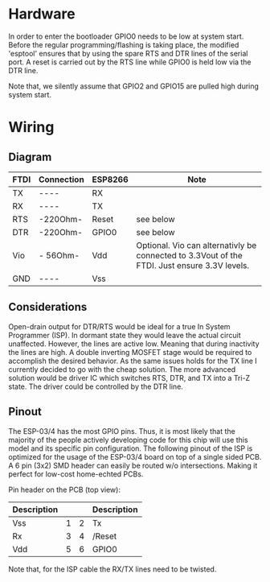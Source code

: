 # Hardware

In order to enter the bootloader GPIO0 needs to be low at system start. Before the regular programming/flashing is taking place, the modified 'esptool' ensures that by using the spare RTS and DTR lines of the serial port. 
A reset is carried out by the RTS line while GPIO0 is held low via the DTR line.

Note that, we silently assume that GPIO2 and GPIO15 are pulled high during system start.

# Wiring

## Diagram

FTDI |Connection| ESP8266 | Note
-----|----------|---------|------
TX   |   ----   | RX      |
RX   |   ----   | TX      | 
RTS  | -220Ohm- | Reset   | see below
DTR  | -220Ohm- | GPIO0   | see below
Vio  | - 56Ohm- | Vdd     | Optional. Vio can alternativly be connected to 3.3Vout of the FTDI. Just ensure 3.3V levels.
GND  |   ----   | Vss     |


## Considerations
Open-drain output for DTR/RTS would be ideal for a true In System Programmer (ISP). In dormant state they would leave the actual circuit unaffected. However, the lines are active low. Meaning that during inactivity the lines are high. A double inverting MOSFET stage would be required to accomplish the desired behavior. As the same issues holds for the TX line I currently decided to go with the cheap solution. The more advanced solution would be driver IC which switches RTS, DTR, and TX into a Tri-Z state. The driver could be controlled by the DTR line.

## Pinout

The ESP-03/4 has the most GPIO pins. Thus, it is most likely that the majority of the people actively developing code for this chip will use this model and its specific pin configuration. 
The following pinout of the ISP is optimized for the usage of the ESP-03/4 board on top of a single sided PCB. A 6 pin (3x2) SMD header can easily be routed w/o intersections. Making it perfect for low-cost home-echted PCBs.
 
Pin header on the PCB (top view):

Description |   |   | Description
------------|---|---|------------
Vss         | 1 | 2 | Tx
Rx          | 3 | 4 | /Reset
Vdd         | 5 | 6 | GPIO0

Note that, for the ISP cable the RX/TX lines need to be twisted.

 


